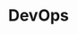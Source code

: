 ---
layout: taglayout
title: " DevOps"
tag: devops
tags: [aws, azure, devops, powershell, cloudformation, dotnet, docker, kubernetes]
---